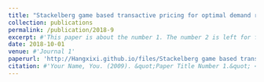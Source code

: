 ```yaml
---
title: "Stackelberg game based transactive pricing for optimal demand response in  power distribution systems"
collection: publications
permalink: /publication/2018-9
excerpt: #'This paper is about the number 1. The number 2 is left for future work.'
date: 2018-10-01
venue: #'Journal 1'
paperurl: 'http://Hangxixi.github.io/files/Stackelberg game based transactive pricing for optimal demand response in  power distribution systems.pdf'
citation: #'Your Name, You. (2009). &quot;Paper Title Number 1.&quot; <i>Journal 1</i>. 1(1).'
---
```


